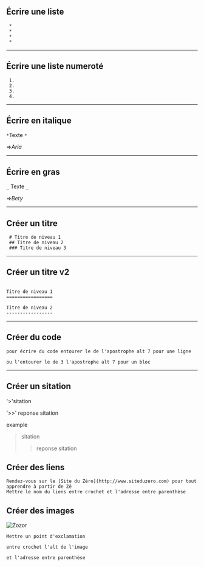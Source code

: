 ## Écrire une liste
```
 *
 *
 *
 *
```
***
## Écrire une liste numeroté

```
 1.
 2.
 3.
 4.
```
***
## Écrire en italique

` * `Texte `*`

=>*Aria*

***
## Écrire en gras

 
`_` Texte `_`

=>_Bety_

***
## Créer un titre

```
 # Titre de niveau 1
 ## Titre de niveau 2
 ### Titre de niveau 3
```
***

## Créer un titre v2

 ```
 
 Titre de niveau 1
 =================

Titre de niveau 2
 -----------------

 ```
 ***


## Créer du code

```
pour écrire du code entourer le de l'apostrophe alt 7 pour une ligne
```

```
ou l'entourer le de 3 l'apostrophe alt 7 pour un bloc
```
***

## Créer un sitation

'>'sitation 

'>>' reponse sitation

example

> sitation 
>> reponse sitation

## Créer des liens
```
Rendez-vous sur le [Site du Zéro](http://www.siteduzero.com) pour tout apprendre à partir de Zé
Mettre le nom du liens entre crochet et l'adresse entre parenthèse
```

## Créer des images
 
 ![Zozor](http://www.komrod.com/cache/blog/2011/02/tumblr_lh2wfk0Sb81qhn5p2o1_500.jpg)

```
Mettre un point d'exclamation

entre crochet l'alt de l'image

et l'adresse entre parenthèse
```


 
 
